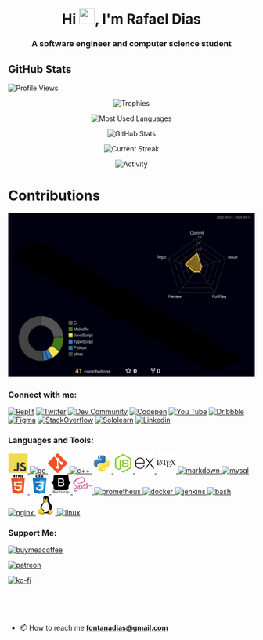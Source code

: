 <!--

### Hi there 👋

![Top Languages Card](https://github-readme-stats.vercel.app/api/top-langs/?username=Draf09)

**Draf09/Draf09** is a ✨ _special_ ✨ repository because its `README.md` (this file) appears on your GitHub profile.

Here are some ideas to get you started:

- 🔭 I’m currently working on ...
- 🌱 I’m currently learning ...
- 👯 I’m looking to collaborate on ...
- 🤔 I’m looking for help with ...
- 💬 Ask me about ...
- 📫 How to reach me: ...
- 😄 Pronouns: ...
- ⚡ Fun fact: ...
-->


<h1 align="center">Hi <img width="32px" height="32px" src="https://raw.githubusercontent.com/MartinHeinz/MartinHeinz/master/wave.gif"/>, I'm Rafael Dias</h1>
<h3 align="center">A software engineer and computer science student</h3>


## GitHub Stats

![Profile Views](https://komarev.com/ghpvc/?username=Draf09&style=for-the-badge&color=green)


<p align="center"> <img alt="Trophies" src="https://github-profile-trophy.vercel.app/?username=Draf09&column=3&theme=nord&margin-w=5&margin-h=5&no-frame=true" /> </p>

<p align="center"> <img alt="Most Used Languages" src="https://github-readme-stats.vercel.app/api/top-langs?username=Draf09&show_icons=true&locale=en&layout=compact&theme=github_dark" /> </p>



<p align="center"> <img alt="GitHub Stats" src="https://github-readme-stats.vercel.app/api?username=Draf09&show_icons=true&locale=en&theme=github_dark" /> </p>
<p align="center"> <img alt="Current Streak" src="https://github-readme-streak-stats.herokuapp.com/?user=Draf09&theme=dark" /> </p>

<p align="center"> <img alt="Activity" src="https://activity-graph.herokuapp.com/graph?username=Draf09&theme=github" /> </p>

# Contributions

![](./profile-3d-contrib/profile-night-rainbow.svg)



<h3 align="left">Connect with me:</h3>

[![Replit](https://img.shields.io/badge/-Repl.it-212121?logo=replit&logoWidth=20&logoColor=f0f0f0&style=flat-square)](https://replit.com/@Draf09)
[![Twitter](https://img.shields.io/badge/-Twitter-1DA1F2?logo=twitter&logoWidth=20&logoColor=white&style=flat-square)](https://twitter.com/fontana_dias)
[![Dev Community](https://img.shields.io/badge/-Dev.to-212121?logo=devdotto&logoWidth=20&logoColor=white&style=flat-square)](https://dev.to/diasrafa)
[![Codepen](https://img.shields.io/badge/-Codepen-545454?logo=codepen&logoWidth=20&logoColor=white&style=flat-square)](https://codepen.io/draf09)
[![You Tube](https://img.shields.io/badge/-You_Tube-ff0000?logo=youtube&logoWidth=20&logoColor=white&style=flat-square)](https://www.youtube.com/channel/UCzv9uSgCQPo7_SHhFJ-_-HA)
[![Dribbble](https://img.shields.io/badge/-Dribbble-e54786?logo=dribbble&logoWidth=20&logoColor=white&style=flat-square)](https://dribbble.com/diasrafa)
[![Figma](https://img.shields.io/badge/-Figma-e54786?logo=figma&logoWidth=20&logoColor=white&style=flat-square)](https://figma.com/@diasrafa)
[![StackOverflow](https://img.shields.io/badge/-StackOverflow-f48024?logo=stackoverflow&logoWidth=20&logoColor=white&style=flat-square)](https://stackoverflow.com/users/6543741/fontanadias)
[![Sololearn](https://img.shields.io/badge/-Linkedin-blue?logo=linkedin&logoWidth=20&logoColor=white&style=flat-square)](https://www.linkedin.com/in/rafael-fontana-dias-17930513/)
[![Linkedin](https://img.shields.io/badge/-Sololearn-blue?logo=sololearn&logoWidth=20&logoColor=white&style=flat-square)](https://sololearn.page.link/DraF)


<h3 align="left">Languages and Tools:</h3>

<p align="left">

  <a href="https://developer.mozilla.org/en-US/docs/Web/JavaScript" target="_blank">
    <img src="https://raw.githubusercontent.com/devicons/devicon/master/icons/javascript/javascript-original.svg"
      alt="javascript" width="40" height="40" />
  </a>


  <a href="https://go.dev/" target="_blank">
    <img src="https://cdn.jsdelivr.net/gh/devicons/devicon/icons/go/go-original-wordmark.svg"
      alt="go" width="40" height="40" />
  </a>
  

  <a href="https://git-scm.com/" target="_blank">
    <img src="https://raw.githubusercontent.com/devicons/devicon/master/icons/git/git-original.svg" alt="git" width="40" height="40" />
  </a>

  <a href="https://cplusplus.com/" target="_blank">
    <img src="https://cdn.jsdelivr.net/gh/devicons/devicon/icons/cplusplus/cplusplus-original.svg" alt="c++" width="40" height="40" />
  </a>  


  <a href="https://www.python.org" target="_blank">
    <img src="https://raw.githubusercontent.com/devicons/devicon/master/icons/python/python-original.svg" alt="python"
      width="40" height="40" />
  </a>


  <a href="https://nodejs.org" target="_blank">
    <img src="https://raw.githubusercontent.com/devicons/devicon/master/icons/nodejs/nodejs-original.svg" alt="nodejs"
      width="40" height="40" />
  </a>


  <a href="https://expressjs.com" target="_blank">
    <img src="https://raw.githubusercontent.com/devicons/devicon/master/icons/express/express-original.svg"
      alt="express" width="40" height="40" />
  </a>


  <a href="https://www.latex-project.org/" target="_blank">
    <img src="https://raw.githubusercontent.com/devicons/devicon/master/icons/latex/latex-original.svg" alt="latex" width="40" height="40" />
  </a>


  <a href="https://www.markdownguide.org/" target="_blank">
    <img src="https://cdn.jsdelivr.net/gh/devicons/devicon/icons/markdown/markdown-original.svg" alt="markdown" width="40" height="40" />
  </a>


  <a href="https://www.mysql.com/" target="_blank">
    <img src="https://cdn.jsdelivr.net/gh/devicons/devicon/icons/mysql/mysql-original.svg" alt="mysql"
      width="40" height="40" />
  </a>


  <a href="https://www.w3.org/html/" target="_blank">
    <img src="https://raw.githubusercontent.com/devicons/devicon/master/icons/html5/html5-original-wordmark.svg"
      alt="html5" width="40" height="40" />
  </a>


  <a href="https://www.w3.org/css/" target="_blank">
    <img src="https://raw.githubusercontent.com/devicons/devicon/master/icons/css3/css3-original-wordmark.svg"
      alt="css3" width="40" height="40" />
  </a>

  <a href="https://getbootstrap.com" target="_blank">
    <img src="https://raw.githubusercontent.com/devicons/devicon/master/icons/bootstrap/bootstrap-plain-wordmark.svg"
      alt="bootstrap" width="40" height="40" />
  </a>


  <a href="https://sass-lang.com" target="_blank">
    <img src="https://raw.githubusercontent.com/devicons/devicon/master/icons/sass/sass-original.svg" alt="sass"
      width="40" height="40" />
  </a>


  <a href="https://prometheus.io/" target="_blank">
    <img src="https://cdn.jsdelivr.net/gh/devicons/devicon/icons/prometheus/prometheus-original.svg"
      alt="prometheus" width="40" height="40" />
  </a>


  <a href="https://www.docker.com/" target="_blank">
    <img
      src="https://cdn.jsdelivr.net/gh/devicons/devicon/icons/docker/docker-original.svg"
      alt="docker" width="40" height="40" />
  </a>


  <a href="https://www.jenkins.io/" target="_blank">
    <img
      src="https://cdn.jsdelivr.net/gh/devicons/devicon/icons/jenkins/jenkins-original.svg"
      alt="jenkins" width="40" height="40" />
  </a>


  <a href="https://www.gnu.org/software/bash/" target="_blank">
    <img src="https://www.vectorlogo.zone/logos/gnu_bash/gnu_bash-icon.svg" alt="bash" width="40" height="40" />
  </a>

  <a href="https://nginx.org" target="_blank">
    <img src="https://cdn.jsdelivr.net/gh/devicons/devicon/icons/nginx/nginx-original.svg" alt="nginx" width="40" height="40" />
  </a>


  <a href="https://www.linux.org/" target="_blank">
    <img src="https://raw.githubusercontent.com/devicons/devicon/master/icons/linux/linux-original.svg" alt="linux"
      width="40" height="40" />
  </a>

  <a href="https://www.aws.com/" target="_blank">
    <img src="https://cdn.jsdelivr.net/gh/devicons/devicon/icons/amazonwebservices/amazonwebservices-original-wordmark.svg" alt="linux"
      width="40" height="40" />
  </a>
          
</p>

<h3 align="left">Support Me:</h3>
<p>
  <a href="https://www.buymeacoffee.com/diasrafa">
     <img src="https://cdn.buymeacoffee.com/buttons/v2/default-yellow.png"
      width="210" alt="buymeacoffee" />
  </a>
</p>

<p>
  <a href="https://www.buymeacoffee.com/diasrafa"> <img
      src="https://user-images.githubusercontent.com/72879799/168004698-6393f933-963b-4216-9d9c-55169e89b98f.png"
      width="210" alt="patreon" />
  </a>
</p>
<p>
  <a href="https://ko-fi.com/diasrafa"> <img
      src="https://user-images.githubusercontent.com/72879799/168007305-240720c9-4cb4-413e-923d-d03b0ef0907a.png"
      width="210" alt="ko-fi" />
  </a>
</p>
<br><br><br>


- 📫 How to reach me **fontanadias@gmail.com**